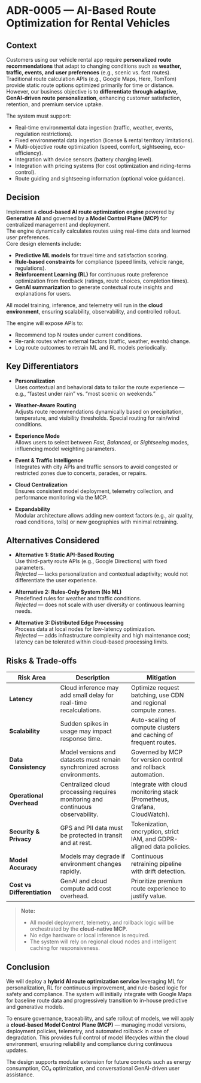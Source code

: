 # ADR-0005 — AI-Based Route Optimization for Rental Vehicles

## Context
Customers using our vehicle rental app require **personalized route recommendations** that adapt to changing conditions such as **weather, traffic, events, and user preferences** (e.g., scenic vs. fast routes). Traditional route calculation APIs (e.g., Google Maps, Here, TomTom) provide static route options optimized primarily for time or distance. However, our business objective is to **differentiate through adaptive, GenAI-driven route personalization**, enhancing customer satisfaction, retention, and premium service uptake.

The system must support:
- Real-time environmental data ingestion (traffic, weather, events, regulation restrictions).  
- Fixed environmental data ingestion (license & rental territory limitations).  
- Multi-objective route optimization (speed, comfort, sightseeing, eco-efficiency).  
- Integration with device sensors (battery charging level).  
- Integration with pricing systems (for cost optimization and riding-terms control).  
- Route guiding and sightseeing information (optional voice guidance).  

## Decision
Implement a **cloud-based AI route optimization engine** powered by **Generative AI** and governed by a **Model Control Plane (MCP)** for centralized management and deployment.  
The engine dynamically calculates routes using real-time data and learned user preferences.  
Core design elements include:
- **Predictive ML models** for travel time and satisfaction scoring.  
- **Rule-based constraints** for compliance (speed limits, vehicle range, regulations).  
- **Reinforcement Learning (RL)** for continuous route preference optimization from feedback (ratings, route choices, completion times).  
- **GenAI summarization** to generate contextual route insights and explanations for users.  

All model training, inference, and telemetry will run in the **cloud environment**, ensuring scalability, observability, and controlled rollout.

The engine will expose APIs to:
- Recommend top N routes under current conditions.  
- Re-rank routes when external factors (traffic, weather, events) change.  
- Log route outcomes to retrain ML and RL models periodically.  

## Key Differentiators
- **Personalization**  
  Uses contextual and behavioral data to tailor the route experience — e.g., “fastest under rain” vs. “most scenic on weekends.”

- **Weather-Aware Routing**  
  Adjusts route recommendations dynamically based on precipitation, temperature, and visibility thresholds. Special routing for rain/wind conditions.

- **Experience Mode**  
  Allows users to select between *Fast*, *Balanced*, or *Sightseeing* modes, influencing model weighting parameters.

- **Event & Traffic Intelligence**  
  Integrates with city APIs and traffic sensors to avoid congested or restricted zones due to concerts, parades, or repairs.

- **Cloud Centralization**  
  Ensures consistent model deployment, telemetry collection, and performance monitoring via the MCP.

- **Expandability**  
  Modular architecture allows adding new context factors (e.g., air quality, road conditions, tolls) or new geographies with minimal retraining.

## Alternatives Considered
- **Alternative 1: Static API-Based Routing**  
  Use third-party route APIs (e.g., Google Directions) with fixed parameters.  
  *Rejected* — lacks personalization and contextual adaptivity; would not differentiate the user experience.

- **Alternative 2: Rules-Only System (No ML)**  
  Predefined rules for weather and traffic conditions.  
  *Rejected* — does not scale with user diversity or continuous learning needs.

- **Alternative 3: Distributed Edge Processing**  
  Process data at local nodes for low-latency optimization.  
  *Rejected* — adds infrastructure complexity and high maintenance cost; latency can be tolerated within cloud-based processing limits.

## Risks & Trade-offs

| Risk Area | Description | Mitigation |
|-----------|-------------|-------------|
| **Latency** | Cloud inference may add small delay for real-time recalculations. | Optimize request batching, use CDN and regional compute zones. |
| **Scalability** | Sudden spikes in usage may impact response time. | Auto-scaling of compute clusters and caching of frequent routes. |
| **Data Consistency** | Model versions and datasets must remain synchronized across environments. | Governed by MCP for version control and rollback automation. |
| **Operational Overhead** | Centralized cloud processing requires monitoring and continuous observability. | Integrate with cloud monitoring stack (Prometheus, Grafana, CloudWatch). |
| **Security & Privacy** | GPS and PII data must be protected in transit and at rest. | Tokenization, encryption, strict IAM, and GDPR-aligned data policies. |
| **Model Accuracy** | Models may degrade if environment changes rapidly. | Continuous retraining pipeline with drift detection. |
| **Cost vs Differentiation** | GenAI and cloud compute add cost overhead. | Prioritize premium route experience to justify value. |

> **Note:**  
> - All model deployment, telemetry, and rollback logic will be orchestrated by the **cloud-native MCP**.  
> - No edge hardware or local inference is required.  
> - The system will rely on regional cloud nodes and intelligent caching for responsiveness.

## Conclusion
We will deploy a **hybrid AI route optimization service** leveraging ML for personalization, RL for continuous improvement, and rule-based logic for safety and compliance. The system will initially integrate with Google Maps for baseline route data and progressively transition to in-house predictive and generative models.  

To ensure governance, traceability, and safe rollout of models, we will apply a **cloud-based Model Control Plane (MCP)** — managing model versions, deployment policies, telemetry, and automated rollback in case of degradation. This provides full control of model lifecycles within the cloud environment, ensuring reliability and compliance during continuous updates.  

The design supports modular extension for future contexts such as energy consumption, CO₂ optimization, and conversational GenAI-driven user assistance.
